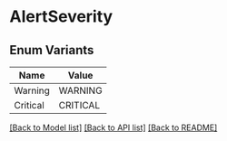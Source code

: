 # AlertSeverity

## Enum Variants

| Name | Value |
|---- | -----|
| Warning | WARNING |
| Critical | CRITICAL |


[[Back to Model list]](../README.md#documentation-for-models) [[Back to API list]](../README.md#documentation-for-api-endpoints) [[Back to README]](../README.md)


